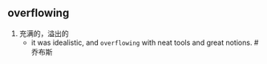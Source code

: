 ## overflowing
1. 充满的，溢出的
   * it was idealistic, and `overflowing` with neat tools and great notions. #乔布斯 